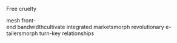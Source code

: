 Free cruelty

<!---
granum41/granum41 is a ✨ special ✨ repository because its `README.md` (this file) appears on your GitHub profile.
You can click the Preview link to take a look at your changes.
--->
mesh front-end bandwidthcultivate integrated marketsmorph revolutionary e-tailersmorph turn-key relationships